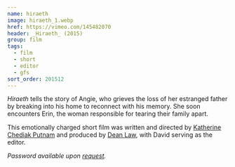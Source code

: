 ```yaml
---
name: hiraeth
image: hiraeth_1.webp
href: https://vimeo.com/145482070
header: _Hiraeth_ (2015)
group: film
tags:
  - film
  - short
  - editor
  - gfs
sort_order: 201512
---
```

_Hiraeth_ tells the story of Angie, who grieves the loss of her estranged father by breaking into his home to reconnect with his memory. She soon encounters Erin, the woman responsible for tearing their family apart.

This emotionally charged short film was written and directed by [Katherine Chediak Putnam](http://www.imdb.com/name/nm6884173/) and produced by [Dean Law](http://www.imdb.com/name/nm4256221/), with David serving as the editor.

_Password available upon [request](#email)._
